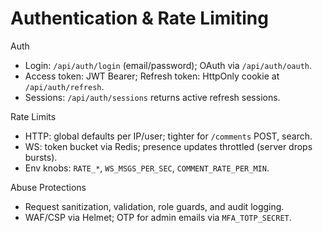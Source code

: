 # Authentication & Rate Limiting

Auth
- Login: `/api/auth/login` (email/password); OAuth via `/api/auth/oauth`.
- Access token: JWT Bearer; Refresh token: HttpOnly cookie at `/api/auth/refresh`.
- Sessions: `/api/auth/sessions` returns active refresh sessions.

Rate Limits
- HTTP: global defaults per IP/user; tighter for `/comments` POST, search.
- WS: token bucket via Redis; presence updates throttled (server drops bursts).
- Env knobs: `RATE_*`, `WS_MSGS_PER_SEC`, `COMMENT_RATE_PER_MIN`.

Abuse Protections
- Request sanitization, validation, role guards, and audit logging.
- WAF/CSP via Helmet; OTP for admin emails via `MFA_TOTP_SECRET`.
